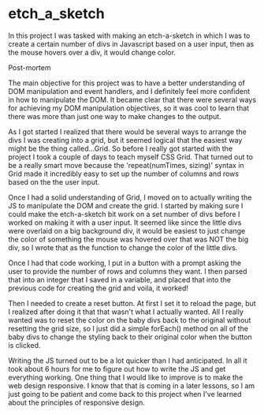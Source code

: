 # etch_a_sketch

In this project I was tasked with making an etch-a-sketch in which I was to create a certain number of divs in Javascript based on a user input, then as the mouse hovers over a div, it would change color. 

Post-mortem

The main objective for this project was to have a better understanding of DOM manipulation and event handlers, and I definitely feel more confident in how to manipulate the DOM. It became clear that there were several ways for achieving my DOM manipulation objectives, so it was cool to learn that there was more than just one way to make changes to the output. 

As I got started I realized that there would be several ways to arrange the divs I was creating into a grid, but it seemed logical that the easiest way might be the thing called...Grid. So before I really got started with the project I took a couple of days to teach myself CSS Grid. That turned out to be a really smart move because the 'repeat(numTimes, sizing)' syntax in Grid made it incredibly easy to set up the number of columns and rows based on the the user input. 

Once I had a solid understanding of Grid, I moved on to actually writing the JS to manipulate the DOM and create the grid. I started by making sure I could make the etch-a-sketch bit work on a set number of divs before I worked on making it with a user input. It seemed like since the little divs were overlaid on a big background div, it would be easiest to just change the color of something the mouse was hovered over that was NOT the big div, so I wrote that as the function to change the color of the little divs. 

Once I had that code working, I put in a button with a prompt asking the user to provide the number of rows and columns they want. I then parsed that into an integer that I saved in a variable, and placed that into the previous code for creating the grid and voila, it worked! 

Then I needed to create a reset button. At first I set it to reload the page, but I realized after doing it that that wasn't what I actually wanted. All I really wanted was to reset the color on the baby divs back to the original without resetting the grid size, so I just did a simple forEach() method on all of the baby divs to change the styling back to their original color when the button is clicked.

Writing the JS turned out to be a lot quicker than I had anticipated. In all it took about 6 hours for me to figure out how to write the JS and get everything working. One thing that I would like to improve is to make the web design responsive. I know that that is coming in a later lessons, so I am just going to be patient and come back to this project when I've learned about the principles of responsive design.